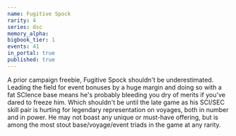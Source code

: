 ```yaml
---
name: Fugitive Spock
rarity: 4
series: dsc
memory_alpha:
bigbook_tier: 1
events: 41
in_portal: true
published: true
---
```


A prior campaign freebie, Fugitive Spock shouldn't be underestimated. Leading the field for event bonuses by a huge margin and doing so with a fat SCIence base means he's probably bleeding you dry of merits if you've dared to freeze him. Which shouldn't be until the late game as his SCI/SEC skill pair is hurting for legendary representation on voyages, both in number and in power. He may not boast any unique or must-have offering, but is among the most stout base/voyage/event triads in the game at any rarity.
